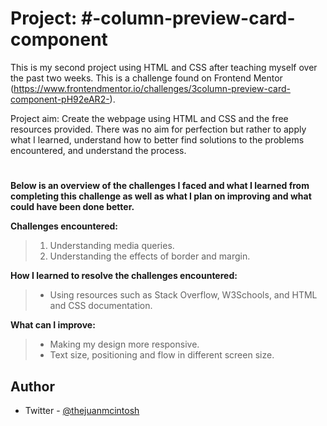# **Project: #-column-preview-card-component**

This is my second project using HTML and CSS after teaching myself over the past two weeks. This is a challenge found on Frontend Mentor (https://www.frontendmentor.io/challenges/3column-preview-card-component-pH92eAR2-).

Project aim: Create the webpage using HTML and CSS and the free resources provided. There was no aim for perfection but rather to apply what I learned, understand how to better find solutions to the problems encountered, and understand the process.

#

**Below is an overview of the challenges I faced and what I learned from completing this challenge as well as what I plan on improving and what could have been done better.**

**Challenges encountered:**

> 1. Understanding media queries.
> 2. Understanding the effects of border and margin.


**How I learned to resolve the challenges encountered:**

> * Using resources such as Stack Overflow, W3Schools, and HTML and CSS documentation.


**What can I improve:**

> * Making my design more responsive.
> * Text size, positioning and flow in different screen size. 

## Author

- Twitter - [@thejuanmcintosh](https://www.twitter.com/thejuanmcintosh)
